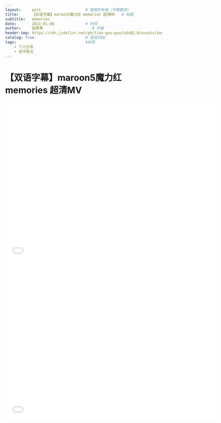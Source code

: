 ```yaml
---
layout:     post                    # 使用的布局（不需要改）
title:      【双语字幕】maroon5魔力红 memories 超清MV   # 标题 
subtitle:   memories
date:       2021-01-06              # 时间
author:     甜果果                      # 作者
header-img: https://cdn.jsdelivr.net/gh/tian-guo-guo/cdn@1.0/assets/img/post-bg-swift2.jpg    #这篇文章标题背景图片
catalog: true                       # 是否归档
tags:                               #标签
    - 个人分享
    - 读书笔记
---
```


# 【双语字幕】maroon5魔力红 memories 超清MV

<iframe width="680" height="510" src="//player.bilibili.com/player.html?aid=82416430&bvid=BV1PJ41157RA&cid=141009554&page=1" scrolling="no" border="0" frameborder="no" framespacing="0" allowfullscreen="true"> </iframe>





<iframe width="680" height="510" src="//player.bilibili.com/player.html?aid=243369040&bvid=BV1Qv411z7cf&cid=193611365&page=1" scrolling="no" border="0" frameborder="no" framespacing="0" allowfullscreen="true"> </iframe>

